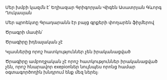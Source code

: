 ﻿Մեր խմբի կազմն է՝ 
  Եղիազար Գրիգորյան
  Վիգեն Ասատրյան
  Գևորգ Ղուկասյան

Մեր պրոեկտը Գրադարանն էր բայց գրքերի փողարեն ֆիլմերով 

Ծրագրի մասին՝

Ծրագիրը իդեալական չէ 

Կլասներից որոշ հատկություններ չեն իրականացված 

Ծրագիրը ամբողջական չէ որոշ հատկություններ իրականացված չեն, որոշ հնարավոր exepionներ նույնպես որոնց համար օգտագործողին խնդրում ենք մեզ ներել։
